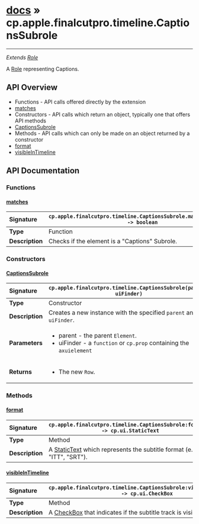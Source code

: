 # [docs](index.md) » cp.apple.finalcutpro.timeline.CaptionsSubrole
---

*Extends [Role](cp.apple.finalcutpro.timeline.Role.md)*

A [Role](cp.apple.finalcutpro.timeline.Role.md) representing Captions.

## API Overview
* Functions - API calls offered directly by the extension
 * [matches](#matches)
* Constructors - API calls which return an object, typically one that offers API methods
 * [CaptionsSubrole](#captionssubrole)
* Methods - API calls which can only be made on an object returned by a constructor
 * [format](#format)
 * [visibleInTimeline](#visibleintimeline)

## API Documentation

### Functions

#### [matches](#matches)
| <span style="float: left;">**Signature**</span> | <span style="float: left;">`cp.apple.finalcutpro.timeline.CaptionsSubrole.matches(element) -> boolean` </span>                                                          |
| -----------------------------------------------------|---------------------------------------------------------------------------------------------------------|
| **Type**                                             | Function |
| **Description**                                      | Checks if the element is a "Captions" Subrole. |

### Constructors

#### [CaptionsSubrole](#captionssubrole)
| <span style="float: left;">**Signature**</span> | <span style="float: left;">`cp.apple.finalcutpro.timeline.CaptionsSubrole(parent, uiFinder)` </span>                                                          |
| -----------------------------------------------------|---------------------------------------------------------------------------------------------------------|
| **Type**                                             | Constructor |
| **Description**                                      | Creates a new instance with the specified `parent` and `uiFinder`. |
| **Parameters**                                       | <ul><li>parent - the parent <code>Element</code>.</li><li>uiFinder - a <code>function</code> or <code>cp.prop</code> containing the <code>axuielement</code></li></ul> |
| **Returns**                                          | <ul><li>The new <code>Row</code>.</li></ul> |

### Methods

#### [format](#format)
| <span style="float: left;">**Signature**</span> | <span style="float: left;">`cp.apple.finalcutpro.timeline.CaptionsSubrole:format() -> cp.ui.StaticText` </span>                                                          |
| -----------------------------------------------------|---------------------------------------------------------------------------------------------------------|
| **Type**                                             | Method |
| **Description**                                      | A [StaticText](cp.ui.StaticText.md) which represents the subtitle format (e.g. "ITT", "SRT"). |

#### [visibleInTimeline](#visibleintimeline)
| <span style="float: left;">**Signature**</span> | <span style="float: left;">`cp.apple.finalcutpro.timeline.CaptionsSubrole:visibleInTimeline() -> cp.ui.CheckBox` </span>                                                          |
| -----------------------------------------------------|---------------------------------------------------------------------------------------------------------|
| **Type**                                             | Method |
| **Description**                                      | A [CheckBox](cp.ui.CheckBox.md) that indicates if the subtitle track is visible in the Viewer. |


